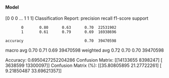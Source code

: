 #### Model
[0 0 0 ... 1 1 1]
Classification Report:
              precision    recall  f1-score   support

           0       0.80      0.63      0.70  22531902
           1       0.61      0.79      0.69  16938696

    accuracy                           0.70  39470598
   macro avg       0.70      0.71      0.69  39470598
weighted avg       0.72      0.70      0.70  39470598

Accuracy: 0.6950427252204286
Confusion Matrix:
[[14133655  8398247]
 [ 3638599 13300097]]
Confusion Matrix (%):
[[35.80805895 21.27722261]
 [ 9.21850487 33.69621357]]
